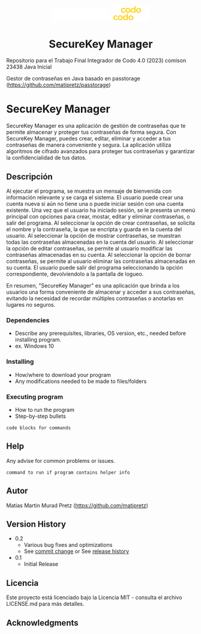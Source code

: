 <p align="center">
    <img alt="bac logo" src="img\bac.png" width="150" />
    <img alt="cac logo" src="img\logo-CAC.webp" width="100px" />  
  <h1 align="center">SecureKey Manager</h1>
</p>

Repositorio para el Trabajo Final Integrador de Codo 4.0 (2023) comison 23438 Java Inicial

Gestor de contraseñas en Java basado en passtorage (https://github.com/matipretz/passtorage)

# SecureKey Manager

SecureKey Manager es una aplicación de gestión de contraseñas que te permite almacenar y proteger tus contraseñas de forma segura. Con SecureKey Manager, puedes crear, editar, eliminar y acceder a tus contraseñas de manera conveniente y segura. La aplicación utiliza algoritmos de cifrado avanzados para proteger tus contraseñas y garantizar la confidencialidad de tus datos.

## Descripción

Al ejecutar el programa, se muestra un mensaje de bienvenida con información relevante y se carga el sistema.
El usuario puede crear una cuenta nueva si aún no tiene una o puede iniciar sesión con una cuenta existente.
Una vez que el usuario ha iniciado sesión, se le presenta un menú principal con opciones para crear, mostar, editar y eliminar contraseñas, o salir del programa.
Al seleccionar la opción de crear contraseñas, se solicita el nombre y la contraseña, la que se encripta y guarda en la cuenta del usuario.
Al seleccionar la opción de mostrar contraseñas, se muestran todas las contraseñas almacenadas en la cuenta del usuario.
Al seleccionar la opción de editar contraseñas, se permite al usuario modificar las contraseñas almacenadas en su cuenta.
Al seleccionar la opción de borrar contraseñas, se permite al usuario eliminar las contraseñas almacenadas en su cuenta.
El usuario puede salir del programa seleccionando la opción correspondiente, devolviendolo a la pantalla de logueo.

En resumen, "SecureKey Manager" es una aplicación que brinda a los usuarios una forma conveniente de almacenar y acceder a sus contraseñas, evitando la necesidad de recordar múltiples contraseñas o anotarlas en lugares no seguros.

### Dependencies

* Describe any prerequisites, libraries, OS version, etc., needed before installing program.
* ex. Windows 10

### Installing

* How/where to download your program
* Any modifications needed to be made to files/folders

### Executing program

* How to run the program
* Step-by-step bullets
```
code blocks for commands
```

## Help

Any advise for common problems or issues.
```
command to run if program contains helper info
```

## Autor
 
Matias Martin Murad Pretz (https://github.com/matipretz)

## Version History

* 0.2
    * Various bug fixes and optimizations
    * See [commit change]() or See [release history]()
* 0.1
    * Initial Release

## Licencia

Este proyecto está licenciado bajo la Licencia MIT - consulta el archivo LICENSE.md para más detalles.

## Acknowledgments
